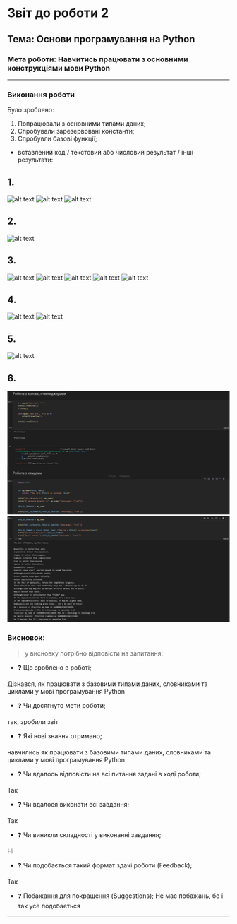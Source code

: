 # Звіт до роботи 2
## Тема: Основи програмування на Python
### Мета роботи: Навчитись працювати з основними конструкціями мови Python
---
### Виконання роботи
Було зроблено:

1. Попрацювали з основними типами даних;
2. Спробували зарезервовані константи;
3. Спробувли базові функції;

- вставлений код / текстовий або числовий результат / інші результати:

## 1. 
![alt text](https://github.com/RomanBakayev/bakayev-tks24/raw/main/2_lab/scr/1/unknown.png "Працюю з базовими типами даних")
![alt text](https://github.com/RomanBakayev/bakayev-tks24/raw/main/2_lab/scr/1/unknown%20(1).png)
![alt text](https://github.com/RomanBakayev/bakayev-tks24/raw/main/2_lab/scr/1/unknown%20(2).png)

## 2. 
![alt text](https://github.com/RomanBakayev/bakayev-tks24/raw/main/2_lab/scr/2/unknown%20(3).png "Знайомлюсь з словниками")

## 3.
![alt text](https://github.com/RomanBakayev/bakayev-tks24/raw/main/2_lab/scr/3/unknown%20(4).png "Робота з циклами")
![alt text](https://github.com/RomanBakayev/bakayev-tks24/raw/main/2_lab/scr/3/unknown%20(5).png "Робота з циклами")
![alt text](https://github.com/RomanBakayev/bakayev-tks24/raw/main/2_lab/scr/3/unknown%20(6).png "Робота з циклами")
![alt text](https://github.com/RomanBakayev/bakayev-tks24/raw/main/2_lab/scr/3/unknown%20(7).png "Робота з циклами")
![alt text](https://github.com/RomanBakayev/bakayev-tks24/raw/main/2_lab/scr/3/unknown%20(8).png "Робота з циклами")

## 4.
![alt text](https://github.com/RomanBakayev/bakayev-tks24/raw/main/2_lab/scr/unknown%20(9).png "Робота з циклами")
![alt text](https://github.com/RomanBakayev/bakayev-tks24/raw/main/2_lab/scr/unknown%20(10).png "Робота з циклами")

## 5.
![alt text](https://github.com/RomanBakayev/bakayev-tks24/raw/main/2_lab/scr/unknown%20(11).png "Робота з циклами")

## 6.
![alt text](https://github.com/EgeyOleksandr/egey_tks24/raw/main/2_lab/scr/image.png "Робота з циклами")
![alt text](https://github.com/EgeyOleksandr/egey_tks24/raw/main/2_lab/scr/image2.png "Робота з циклами")

### Висновок: 
> у висновку потрібно відповісти на запитання:
- :question: Що зроблено в роботі;

Дізнався, як працювати з базовими типами даних, словниками та циклами у мові програмування Python
- :question: Чи досягнуто мети роботи;

так, зробили звіт
- :question: Які нові знання отримано;

навчились як працювати з базовими типами даних, словниками та циклами у мові програмування Python
- :question: Чи вдалось відповісти на всі питання задані в ході роботи;

Так
- :question: Чи вдалося виконати всі завдання;

Так
- :question: Чи виникли складності у виконанні завдання;

Ні
- :question: Чи подобається такий формат здачі роботи (Feedback);

Так
- :question: Побажання для покращення (Suggestions);
Не має побажань, бо і так усе подобається
---